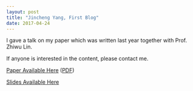 ```yaml
---
layout: post
title: "Jincheng Yang, First Blog"
date: 2017-04-24
---
```


I gave a talk on my paper which was written last year together with Prof. Zhiwu Lin.

If anyone is interested in the content, please contact me.

[Paper Available Here](https://arxiv.org/abs/1610.08924) ([PDF](https://arxiv.org/pdf/1610.08924.pdf?fname=cm&font=TypeI))

[Slides Available Here](http://www.rpubs.com/TeddyYJC/linear-damping)
